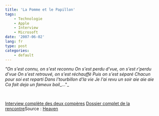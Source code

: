 ```yaml
---
title: 'La Pomme et le Papillon'
tags:
    - Technologie
    - Apple
    - Interview
    - Microsoft
date: '2007-06-02'
lang: fr
type: post
categories:
    - default
---
```


_"On s'est connu, on s'est reconnu
On s'est perdu d'vue, on s'est r'perdu d'vue
On s'est retrouvé, on s'est réchauffé
Puis on s'est séparé
Chacun pour soi est reparti
Dans l'tourbillon d'la vie
Je l'ai revu un soir aie aie aie
Ca fait deja un fameux bail__…"_

&nbsp;

[Interview complète des deux compères](http://allthingsd.com/20070530/d5-gates-jobs-interview/)
[Dossier complet de la rencontre](http://allthingsd.com/20070530/steve-jobs-and-bill-gates-together-part-1-of-7/)Source&nbsp;: [Heaven](http://heaven.fr/2007/06/01/ils-se-sont-aimes/)